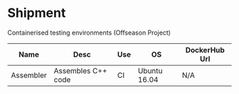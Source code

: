 # Shipment
Containerised testing environments (Offseason Project)

| Name | Desc | Use | OS | DockerHub Url |
| ---- | ---- | --- | -- | ------------- |
| Assembler | Assembles C++ code | CI | Ubuntu 16.04 | N/A |
